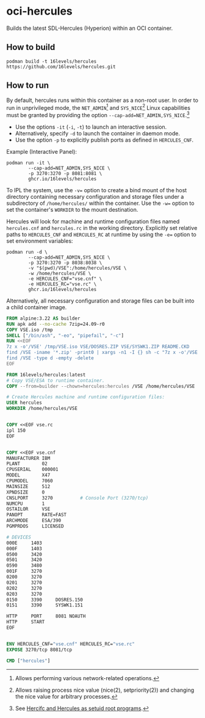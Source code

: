 # oci-hercules
Builds the latest SDL-Hercules (Hyperion) within an OCI container.

## How to build
```console
podman build -t 16levels/hercules https://github.com/16levels/hercules.git
```

## How to run
By default, hercules runs within this container as a non-root user. In order to run in unprivileged mode, the `NET_ADMIN`[^net_admin] and `SYS_NICE`[^sys_nice] Linux capabilities must be granted by providing the option `--cap-add=NET_ADMIN,SYS_NICE`.[^capabilities]

- Use the options `-it` (`-i`, `-t`) to launch an interactive session. 
- Alternatively, specify `-d` to launch the container in daemon mode. 
- Use the option `-p` to explicitly publish ports as defined in `HERCULES_CNF`.

Example (Interactive Panel):
```console
podman run -it \
        --cap-add=NET_ADMIN,SYS_NICE \
        -p 3270:3270 -p 8081:8081 \
        ghcr.io/16levels/hercules
```

To IPL the system, use the `-v=` option to create a bind mount of the host directory containing necessary configuration and storage files under a subdirectory of `/home/hercules/` within the container. Use the `-w=` option to set the container's `WORKDIR` to the mount destination.

Hercules will look for machine and runtime configuration files named `hercules.cnf` and `hercules.rc` in the working directory. Explicitly set relative paths to `HERCULES_CNF` and `HERCULES_RC` at runtime by using the `-e=` option to set environment variables: 

```console
podman run -d \
        --cap-add=NET_ADMIN,SYS_NICE \
        -p 3270:3270 -p 8038:8038 \
        -v "$(pwd)/VSE":/home/hercules/VSE \
        -w /home/hercules/VSE \
        -e HERCULES_CNF="vse.cnf" \
        -e HERCULES_RC="vse.rc" \
        ghcr.io/16levels/hercules
```

Alternatively, all necessary configuration and storage files can be built into a child container image.

```dockerfile
FROM alpine:3.22 AS builder
RUN apk add --no-cache 7zip=24.09-r0
COPY VSE.iso /tmp
SHELL ["/bin/ash", "-eo", "pipefail", "-c"]
RUN <<EOF
7z x -o'/VSE' /tmp/VSE.iso VSE/DOSRES.ZIP VSE/SYSWK1.ZIP README.CKD
find /VSE -iname '*.zip' -print0 | xargs -n1 -I {} sh -c "7z x -o'/VSE' {}; rm {};"
find /VSE -type d -empty -delete
EOF

FROM 16levels/hercules:latest
# Copy VSE/ESA to runtime container.
COPY --from=builder --chown=hercules:hercules /VSE /home/hercules/VSE

# Create Hercules machine and runtime configuration files:
USER hercules
WORKDIR /home/hercules/VSE


COPY <<EOF vse.rc
ipl 150
EOF


COPY <<EOF vse.cnf
MANUFACTURER IBM
PLANT        02
CPUSERIAL    000001
MODEL        X47
CPUMODEL     7060
MAINSIZE     512
XPNDSIZE     0
CNSLPORT     3270          # Console Port (3270/tcp)
NUMCPU       1
OSTAILOR     VSE
PANOPT       RATE=FAST
ARCHMODE     ESA/390
PGMPRDOS     LICENSED

# DEVICES
000E     1403
000F     1403
0500     3420
0501     3420
0590     3480
001F     3270
0200     3270
0201     3270
0202     3270
0203     3270
0150     3390     DOSRES.150
0151     3390     SYSWK1.151

HTTP     PORT     8081 NOAUTH
HTTP     START
EOF


ENV HERCULES_CNF="vse.cnf" HERCULES_RC="vse.rc"
EXPOSE 3270/tcp 8081/tcp

CMD ["hercules"]
```

[^net_admin]: Allows performing various network-related operations.
[^sys_nice]: Allows raising process nice value (nice(2), setpriority(2)) and changing the nice value for arbitrary processes.
[^capabilities]: See [Hercifc and Hercules as setuid root programs](https://github.com/SDL-Hercules-390/hyperion/blob/master/readme/README.SETUID.md).

